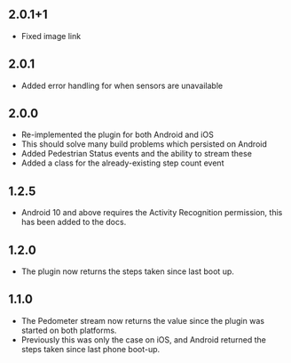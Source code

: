 ## 2.0.1+1
* Fixed image link

## 2.0.1
* Added error handling for when sensors are unavailable

## 2.0.0
* Re-implemented the plugin for both Android and iOS
* This should solve many build problems which persisted on Android
* Added Pedestrian Status events and the ability to stream these
* Added a class for the already-existing step count event

## 1.2.5
* Android 10 and above requires the Activity Recognition permission, this has been added to the docs.

## 1.2.0
* The plugin now returns the steps taken since last boot up.

## 1.1.0
* The Pedometer stream now returns the value since the plugin was started on both platforms. 
* Previously this was only the case on iOS, and Android returned the steps taken since last phone boot-up.